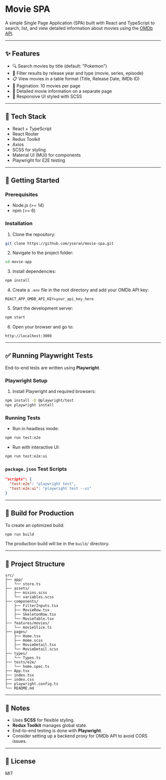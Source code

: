 # Movie SPA

A simple Single Page Application (SPA) built with React and TypeScript to search, list, and view detailed information about movies using the [OMDb API](http://www.omdbapi.com/).

---

## ✨ Features

- 🔍 Search movies by title (default: "Pokemon")
- 🎯 Filter results by release year and type (movie, series, episode)
- 📋 View movies in a table format (Title, Release Date, IMDb ID)
- 📄 Pagination: 10 movies per page
- 🧾 Detailed movie information on a separate page
- 📱 Responsive UI styled with SCSS

---

## 🧰 Tech Stack

- React + TypeScript
- React Router
- Redux Toolkit
- Axios
- SCSS for styling
- Material UI (MUI) for components
- Playwright for E2E testing

---

## 🚀 Getting Started

### Prerequisites

- Node.js (>= 14)
- npm (>= 6)

### Installation

1. Clone the repository:

```bash
git clone https://github.com/ysoran/movie-spa.git
```

2. Navigate to the project folder:

```bash
cd movie-app
```

3. Install dependencies:

```bash
npm install
```

4. Create a `.env` file in the root directory and add your OMDb API key:

```env
REACT_APP_OMDB_API_KEY=your_api_key_here
```

5. Start the development server:

```bash
npm start
```

6. Open your browser and go to:

```
http://localhost:3000
```

---

## ✅ Running Playwright Tests

End-to-end tests are written using **Playwright**.

### Playwright Setup

1. Install Playwright and required browsers:

```bash
npm install -D @playwright/test
npx playwright install
```

### Running Tests

- Run in headless mode:

```bash
npm run test:e2e
```

- Run with interactive UI:

```bash
npm run test:e2e:ui
```

### `package.json` Test Scripts

```json
"scripts": {
  "test:e2e": "playwright test",
  "test:e2e:ui": "playwright test --ui"
}
```

---

## 🚰 Build for Production

To create an optimized build:

```bash
npm run build
```

The production build will be in the `build/` directory.

---

## 📁 Project Structure

```
src/
├── app/
│   └── store.ts
├── assets/
│   ├── mixins.scss
│   └── variables.scss
├── components/
│   ├── FilterInputs.tsx
│   ├── MovieRow.tsx
│   ├── SkeletonRow.tsx
│   └── MovieTable.tsx
├── features/movies/
│   └── movieSlice.ts
├── pages/
│   ├── Home.tsx
│   ├── Home.scss
│   ├── MovieDetail.tsx
│   └── MovieDetail.scss
├── types/
│   └── Types.ts
├── tests/e2e/
│   └── home.spec.ts
├── App.tsx
├── index.tsx
├── index.css
├── playwright.config.ts
└── README.md
```

---

## 📌 Notes

- Uses **SCSS** for flexible styling.
- **Redux Toolkit** manages global state.
- End-to-end testing is done with **Playwright**.
- Consider setting up a backend proxy for OMDb API to avoid CORS issues.

---

## 📄 License

MIT

